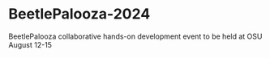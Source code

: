 # BeetlePalooza-2024
BeetlePalooza collaborative hands-on development event to be held at OSU August 12-15 

